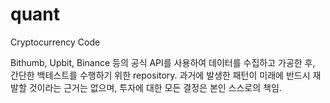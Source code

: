 # quant
Cryptocurrency Code

Bithumb, Upbit, Binance 등의 공식 API를 사용하여 데이터를 수집하고 가공한 후, 간단한 백테스트를 수행하기 위한 repository.
과거에 발생한 패턴이 미래에 반드시 재발할 것이라는 근거는 없으며, 투자에 대한 모든 결정은 본인 스스로의 책임.
